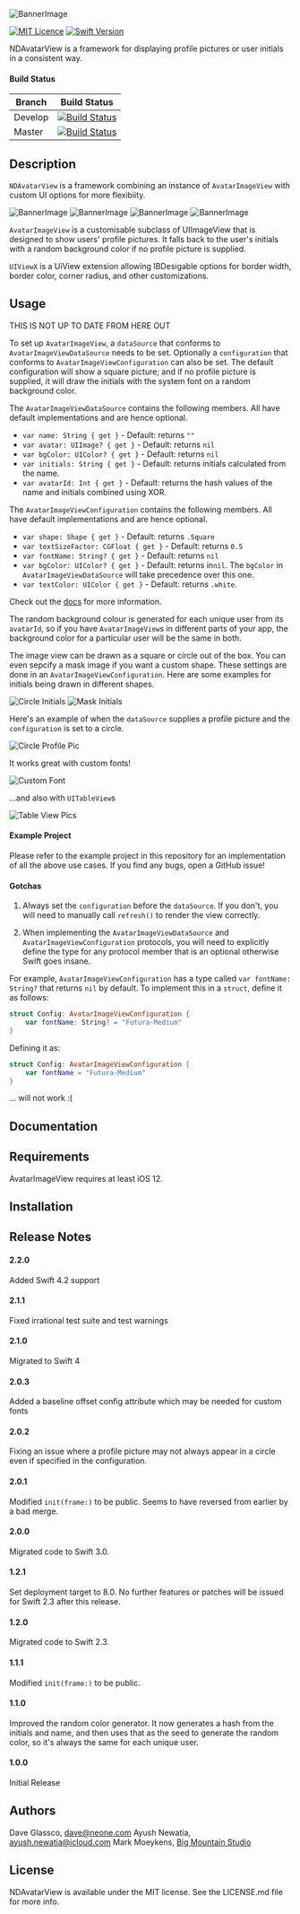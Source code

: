 ![BannerImage](./Images/NDAvatarGitHubBanner.png)

[![MIT Licence](https://badges.frapsoft.com/os/mit/mit.svg?v=103)](https://opensource.org/licenses/mit-license.php)
[![Swift Version](https://img.shields.io/badge/Language-Swift%202.2,%202.3,%203,%204%20&%204.2-orange.svg)](https://developer.apple.com/swift)


NDAvatarView is a framework for displaying profile pictures or user initials in a consistent way. 

#### Build Status

| Branch  | Build Status |
| ------------- | ------------- |
| Develop  | [![Build Status](https://travis-ci.org/ayushn21/AvatarImageView.svg?branch=develop)](https://travis-ci.org/ayushn21/AvatarImageView)|
| Master  | [![Build Status](https://travis-ci.org/ayushn21/AvatarImageView.svg?branch=master)](https://travis-ci.org/ayushn21/AvatarImageView)|

## Description

`NDAvatarView` is a framework combining an instance of `AvatarImageView` with custom UI options for more flexibiity.

![BannerImage](./Images/Screenshot1.png)   ![BannerImage](./Images/Screenshot2.png)   ![BannerImage](./Images/Screenshot3.png)   ![BannerImage](./Images/Screenshot4.png)

`AvatarImageView` is a customisable subclass of UIImageView that is designed to show users' profile pictures. It falls back to the user's initials with a random background color if no profile picture is supplied.

`UIViewX` is a UiView extension allowing IBDesigable options for border width, border color, corner radius, and other customizations.


## Usage

THIS IS NOT UP TO DATE FROM HERE OUT

To set up `AvatarImageView`, a `dataSource` that conforms to `AvatarImageViewDataSource` needs to be set. Optionally a `configuration` that conforms to `AvatarImageViewConfiguration` can also be set. The default configuration will show a square picture; and if no profile picture is supplied, it will draw the initials with the system font on a random background color.

The `AvatarImageViewDataSource` contains the following members. All have default implementations and are hence optional.

* `var name: String { get }` - Default: returns `""`
* `var avatar: UIImage? { get }` - Default: returns `nil`
* `var bgColor: UIColor? { get }` - Default: returns `nil` 
* `var initials: String { get }` - Default: returns initials calculated from the name.
* `var avatarId: Int { get }` - Default: returns the hash values of the name and initials combined using XOR.

The `AvatarImageViewConfiguration` contains the following members. All have default implementations and are hence optional.

* `var shape: Shape { get }` - Default: returns `.Square`
* `var textSizeFactor: CGFloat { get }` - Default: returns `0.5`
* `var fontName: String? { get }` - Default: returns `nil` 
* `var bgColor: UIColor? { get }` - Default: returns in`nil`. The `bgColor` in `AvatarImageViewDataSource` will take precedence over this one.
* `var textColor: UIColor { get }` - Default: returns `.white`.

Check out the [docs](http://cocoadocs.org/docsets/AvatarImageView/) for more information.

The random background colour is generated for each unique user from its `avatarId`, so if you have `AvatarImageView`s in different parts of your app, the background color for a particular user will be the same in both.

The image view can be drawn as a square or circle out of the box. You can even sepcify a mask image if you want a custom shape. These settings are done in an `AvatarImageViewConfiguration`. Here are some examples for initials being drawn in different shapes.


![Circle Initials](./Screenshots/circle_initials.png)
![Mask Initials](./Screenshots/mask_initials.png)

Here's an example of when the `dataSource` supplies a profile picture and the `configuration` is set to a circle.

![Circle Profile Pic](./Screenshots/circle_profile_pic.png)

It works great with custom fonts!


![Custom Font](./Screenshots/circle_custom_font.png)

...and also with `UITableView`s


![Table View Pics](./Screenshots/table_view.png)

#### Example Project

Please refer to the example project in this repository for an implementation of all the above use cases. If you find any bugs, open a GitHub issue!

#### Gotchas

1. Always set the `configuration` before the `dataSource`. If you don't, you will need to manually call `refresh()` to render the view correctly.

2. When implementing the `AvatarImageViewDataSource` and `AvatarImageViewConfiguration` protocols, you will need to explicitly define the type for any protocol member that is an optional otherwise Swift goes insane.

For example, `AvatarImageViewConfiguration` has a type called `var fontName: String?` that returns `nil` by default. To implement this in a `struct`, define it as follows:

```swift
struct Config: AvatarImageViewConfiguration {
    var fontName: String? = "Futura-Medium"        
}
```
	
Defining it as:

```swift
struct Config: AvatarImageViewConfiguration {
    var fontName = "Futura-Medium"
}
```

... will not work :(

## Documentation


## Requirements

AvatarImageView requires at least iOS 12.

## Installation

## Release Notes

#### 2.2.0
Added Swift 4.2 support

#### 2.1.1
Fixed irrational test suite and test warnings

#### 2.1.0
Migrated to Swift 4

#### 2.0.3
Added a baseline offset config attribute which may be needed for custom fonts

#### 2.0.2
Fixing an issue where a profile picture may not always appear in a circle even if specified in the configuration.

#### 2.0.1
Modified `init(frame:)` to be public. Seems to have reversed from earlier by a bad merge.

#### 2.0.0
Migrated code to Swift 3.0.

#### 1.2.1
Set deployment target to 8.0. No further features or patches will be issued for Swift 2.3 after this release.

#### 1.2.0
Migrated code to Swift 2.3. 

#### 1.1.1
Modified `init(frame:)` to be public.

#### 1.1.0
Improved the random color generator. It now generates a hash from the initials and name, and then uses that as the seed to generate the random color, so it's always the same for each unique user.

#### 1.0.0
Initial Release

## Authors

Dave Glassco, [dave@neone.com](mailto:dave@neone.com)
Ayush Newatia, [ayush.newatia@icloud.com](mailto:ayush.newatia@icloud.com)
Mark Moeykens, [Big Mountain Studio](https://www.bigmountainstudio.com)

## License

NDAvatarView is available under the MIT license. See the LICENSE.md file for more info.
